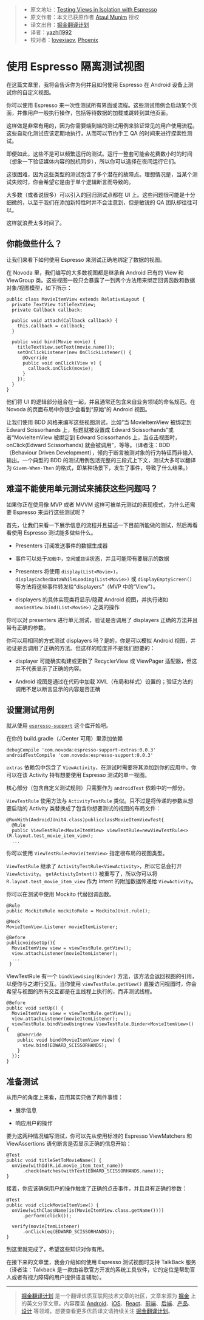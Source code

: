 > * 原文地址：[Testing Views in Isolation with Espresso](https://www.novoda.com/blog/testing-views-in-isolation-with-espresso/)
> * 原文作者：本文已获原作者 [Ataul Munim](https://twitter.com/ataulm) 授权
> * 译文出自：[掘金翻译计划](https://github.com/xitu/gold-miner)
> * 译者：[yazhi1992](https://github.com/yazhi1992)
> * 校对者：[lovexiaov](https://github.com/lovexiaov), [Phoenix](https://github.com/wbinarytree)

# 使用 Espresso 隔离测试视图 #

在这篇文章里，我将会告诉你为何并且如何使用 Espresso 在 Android 设备上测试你的自定义视图。

你可以使用 Espresso 来一次性测试所有界面或流程。这些测试用例会启动某个页面，并像用户一般执行操作，包括等待数据的加载或跳转到其他页面。

这样做是非常有用的，因为你需要端到端的测试用例来验证常见的用户使用流程。这些自动化测试应该定期地执行，从而可以节约手工 QA 的时间来进行探索性测试。

即便如此，这些不是可以频繁运行的测试。运行一整套可能会花费数小时的时间（想象一下验证媒体内容的脱机同步），所以你可以选择在夜间运行它们。

这很困难，因为这些类型的测试包含了多个潜在的故障点。理想情况是，当某个测试失败时，你会希望它是由于单个逻辑断言而导致的。

大多数（或者说很多）可以引入的回归测试点都在 UI 上。这些问题很可能是十分细微的，以至于我们在添加新特性时并不会注意到，但是敏锐的 QA 团队却往往可以。

这样就浪费太多时间了。

## 你能做些什么？ ##

让我们来看下如何使用 Espresso 来测试正确地绑定了数据的视图。

在 Novoda 里，我们编写的大多数视图都是继承自 Android 已有的 View 和 ViewGroup 类。这些视图一般只会暴露了一到两个方法用来绑定回调函数和数据对象/视图模型，如下所示：

```
public class MovieItemView extends RelativeLayout {  
  private TextView titleTextView;
  private Callback callback;

  public void attach(Callback callback) {
    this.callback = callback;
  }

  public void bind(Movie movie) {
    titleTextView.setText(movie.name());
    setOnClickListener(new OnClickListener() {
      @Override 
      public void onClick(View v) {
        callback.onClick(movie);
      }
    });
  }
}
```

他们将 UI 的逻辑部分组合在一起，并且通常还包含来自业务领域的命名规范。在
 Novoda 的页面布局中你很少会看到“原始”的 Android 视图。

让我们使用 BDD 风格来编写这些视图测试，比如“当 MovieItemView 被绑定到 Edward Scissorhands 上，标题就被设置成 Edward Scissorhands”或者“MovieItemView 被绑定到 Edward Scissorhands 上，当点击视图时，onClick(Edward Scissorhands) 就会被调用”，等等。（译者注：BDD（Behaviour Driven Development），倾向于断言被测对象的行为特征而非输入输出。一个典型的 BDD 的测试用例包活完整的三段式上下文，测试大多可以翻译为 `Given-When-Then` 的格式，即某种场景下，发生了事件，导致了什么结果。）

## 难道不能使用单元测试来捕获这些问题吗？ ##

如果你正在使用像 MVP 或者 MVVM 这样可被单元测试的表现模式，为什么还需要 Espresso 来运行这些测试呢？

首先，让我们来看一下展示信息的流程并且描述一下目前所能做的测试，然后再看看使用 Espresso 测试能多做些什么。

- Presenters 订阅发送事件的数据生成器

- 事件可以处于`加载中`，`空闲`或`错误`状态，并且可能带有要展示的数据

- Presenters 将使用 `display(List<Movie>)`，`displayCachedDataWhileLoading(List<Movie>)` 或 `displayEmptyScreen()` 等方法将这些事件转发给“displayers”（MVP 中的“View”）。

- displayers 的具体实现类将显示/隐藏 Android 视图，并执行诸如 `moviesView.bind(List<Movie>)` 之类的操作

你可以对 presenters 进行单元测试，验证是否调用了 displayers 正确的方法并且带有正确的参数。

你可以用相同的方式测试 displayers 吗？是的，你是可以模拟 Android 视图，并验证是否调用了正确的方法。但这样的粒度并不是我们想要的：

- displayer 可能确实构建或更新了 RecyclerView 或 ViewPager 适配器，但这并不代表显示了正确的内容。

- Android 视图是通过在代码中加载 XML（布局和样式）设置的；验证方法的调用不足以断言显示的内容是否正确

## 设置测试用例 ## 

就从使用 [`espresso-support`](https://github.com/novoda/spikes/tree/master/espresso-support) 这个库开始吧。

在你的 build.gradle（JCenter 可用）里添加依赖

```
debugCompile 'com.novoda:espresso-support-extras:0.0.3'  
androidTestCompile 'com.novoda:espresso-support:0.0.3'
```

`extras` 依赖包中包含了 `ViewActivity`，在测试时需要将其添加到你的应用中。你可以在该 Activity 持有想要使用 Espresso 测试的单一视图。

核心部分（包含自定义测试规则）只需要作为 `androidTest` 依赖中的一部分。

`ViewTestRule` 使用方法与 `ActivityTestRule` 类似。只不过是将传递的参数从想要启动的 Activity 类替换成了包含你想要测试的视图的布局文件：

```
@RunWith(AndroidJUnit4.class)publicclassMovieItemViewTest{  
  @Rule
  public ViewTestRule<MovieItemView> viewTestRule=newViewTestRule<>(R.layout.test_movie_item_view);
  ...
```

你可以使用 `ViewTestRule<MovieItemView>` 指定根布局的视图类型。

`ViewTestRule` 继承了 `ActivityTestRule<ViewActivity>`，所以它总会打开 `ViewActivity`。 `getActivityIntent()` 被重写了，所以你可以将 `R.layout.test_movie_item_view` 作为 Intent 的附加数据传递给 `ViewActivity`。

你可以在测试中使用 Mockito 代替回调函数。

```
@Rule
public MockitoRule mockitoRule = MockitoJUnit.rule();

@Mock
MovieItemView.Listener movieItemListener;

@Before
publicvoidsetUp(){  
  MovieItemView view = viewTestRule.getView();
  view.attachListener(movieItemListener);
  ...
 }
```

ViewTestRule 有一个 `bindViewUsing(Binder)` 方法，该方法会返回视图的引用，以便你与之进行交互。当你使用 `viewTestRule.getView()` 直接访问视图时，你会希望与视图的所有交互都是在主线程上执行的，而非测试线程。

```
@Before
public void setUp() {  
  MovieItemView view = viewTestRule.getView();
  view.attachListener(movieItemListener);
  viewTestRule.bindViewUsing(new ViewTestRule.Binder<MovieItemView>() {
    @Override
    public void bind(MovieItemView view) {
      view.bind(EDWARD_SCISSORHANDS);
    }
  });
}
```

## 准备测试 ## 

从用户的角度上来看，应用其实只做了两件事情：

- 展示信息

- 响应用户的操作

要为这两种情况编写测试，你可以先从使用标准的 Espresso ViewMatchers 和 ViewAssertions 语句断言是否显示正确的信息开始：

```
@Test
public void titleSetToMovieName() {  
  onView(withId(R.id.movie_item_text_name))
      .check(matches(withText(EDWARD_SCISSORHANDS.name)));
}
```

接着，你应该确保用户的操作触发了正确的点击事件，并且具有正确的参数：

```
@Test
public void clickMovieItemView() {  
  onView(withClassName(is(MovieItemView.class.getName())))
      .perform(click());

  verify(movieItemListener)
      .onClick(eq(EDWARD_SCISSORHANDS));
}
```

到这里就完成了，希望这些知识对你有用。

在接下来的文章里，我会介绍如何使用 Espresso 测试视图时支持 TalkBack 服务（译者注：Talkback 是一款由谷歌官方开发的系统工具软件，它的定位是帮助盲人或者有视力障碍的用户提供语言辅助）。

---

> [掘金翻译计划](https://github.com/xitu/gold-miner) 是一个翻译优质互联网技术文章的社区，文章来源为 [掘金](https://juejin.im) 上的英文分享文章。内容覆盖 [Android](https://github.com/xitu/gold-miner#android)、[iOS](https://github.com/xitu/gold-miner#ios)、[React](https://github.com/xitu/gold-miner#react)、[前端](https://github.com/xitu/gold-miner#前端)、[后端](https://github.com/xitu/gold-miner#后端)、[产品](https://github.com/xitu/gold-miner#产品)、[设计](https://github.com/xitu/gold-miner#设计) 等领域，想要查看更多优质译文请持续关注 [掘金翻译计划](https://github.com/xitu/gold-miner)。
